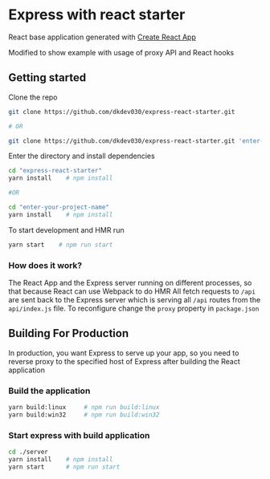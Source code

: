 # Express with react starter

React base application generated with [Create React App](https://github.com/facebook/create-react-app)

Modified to show example with usage of proxy API and React hooks

## Getting started

Clone the repo

```bash
git clone https://github.com/dkdev030/express-react-starter.git

# OR

git clone https://github.com/dkdev030/express-react-starter.git 'enter-your-project-name'
```

Enter the directory and install dependencies

```bash
cd "express-react-starter"
yarn install    # npm install

#OR

cd "enter-your-project-name"
yarn install    # npm install
```

To start development and HMR run

```bash
yarn start    # npm run start
```

### How does it work?

The React App and the Express server running on different processes, so that because React can use Webpack to do HMR
All fetch requests to `/api` are sent back to the Express server which is serving all `/api` routes from the `api/index.js` file. To reconfigure change the `proxy` property in `package.json`

## Building For Production

In production, you want Express to serve up your app, so you need to reverse proxy to the specified host of Express after building the React application

### Build the application

```bash
yarn build:linux     # npm run build:linux
yarn build:win32     # npm run build:win32
```

### Start express with build application

```bash
cd ./server
yarn install    # npm install
yarn start      # npm run start
```
